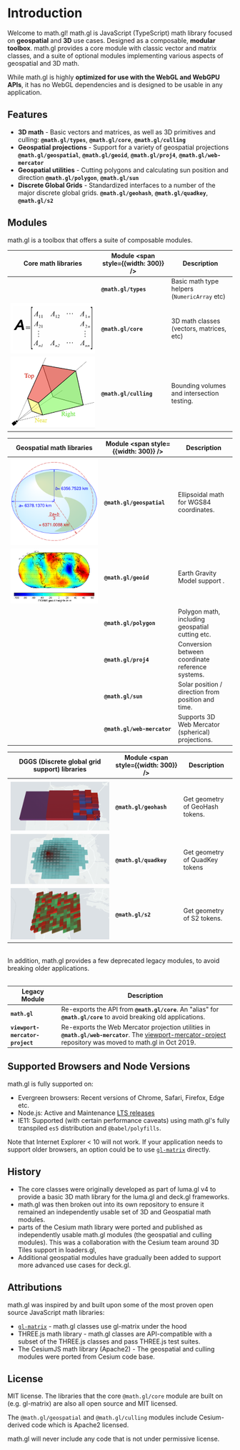 # Introduction

Welcome to math.gl! math.gl is JavaScript (TypeScript) math library focused on **geospatial** and **3D** use cases. Designed as a composable, **modular toolbox**. math.gl provides a core module with classic vector and matrix classes, and a suite of optional modules implementing various aspects of geospatial and 3D math.

While math.gl is highly **optimized for use with the WebGL and WebGPU APIs**, it has no WebGL dependencies and is designed to be usable in any application.

## Features

- **3D math** - Basic vectors and matrices, as well as 3D primitives and culling: **`@math.gl/types`**, **`@math.gl/core`**, **`@math.gl/culling`**
- **Geospatial projections** - Support for a variety of geospatial projections **`@math.gl/geospatial`**, **`@math.gl/geoid`**, **`@math.gl/proj4`**, **`@math.gl/web-mercator`**
- **Geospatial utilities** - Cutting polygons and calculating sun position and direction **`@math.gl/polygon`**,  **`@math.gl/sun`**
- **Discrete Global Grids** - Standardized interfaces to a number of the major discrete global grids. **`@math.gl/geohash`**, **`@math.gl/quadkey`**, **`@math.gl/s2`**

## Modules

math.gl is a toolbox that offers a suite of composable modules.

| **Core math libraries**                    | Module <span style={{width: 300}} /> | Description                                  |
| ------------------------------------------ | ------------------------------------ | -------------------------------------------- |
|                                            | **`@math.gl/types`**                 | Basic math type helpers (`NumericArray` etc) |
| ![core](./images/core.png 'core')          | **`@math.gl/core`**                  | 3D math classes (vectors, matrices, etc)     |
| ![culling](./images/culling.png 'culling') | **`@math.gl/culling`**               | Bounding volumes and intersection testing.   |

| **Geospatial math libraries**                       | Module <span style={{width: 300}} /> | Description                                        |
| --------------------------------------------------- | ------------------------------------ | -------------------------------------------------- |
| ![geospatial](./images/geospatial.svg 'geospatial') | **`@math.gl/geospatial`**            | Ellipsoidal math for WGS84 coordinates.            |
| ![geoid](./images/geoid.png 'geoid')                | **`@math.gl/geoid`**                 | Earth Gravity Model support .                      |
|                                                     | **`@math.gl/polygon`**               | Polygon math, including geospatial cutting etc.    |
|                                                     | **`@math.gl/proj4`**                 | Conversion between coordinate reference systems.   |
|                                                     | **`@math.gl/sun`**                   | Solar position / direction from position and time. |
|                                                     | **`@math.gl/web-mercator`**          | Supports 3D Web Mercator (spherical) projections.  |

| **DGGS (Discrete global grid support) libraries** | Module <span style={{width: 300}} /> | Description                     |
| ------------------------------------------------- | ------------------------------------ | ------------------------------- |
|                                                   |                                      |                                 |
| ![geohash](./images/dggs/geohash.png 'geohash')   | **`@math.gl/geohash`**               | Get geometry of GeoHash tokens. |
| ![quadkey](./images/dggs/quadkey.png 'quadkey')   | **`@math.gl/quadkey`**               | Get geometry of QuadKey tokens  |
| ![s2](./images/dggs/s2.png 's2')                  | **`@math.gl/s2`**                    | Get geometry of S2 tokens.      |

<br/>
In addition, math.gl provides a few deprecated legacy modules, to avoid breaking older applications.
<br/>
<br/>

| Legacy Module                   | Description                                                                                                                                                                                                             |
| ------------------------------- | ----------------------------------------------------------------------------------------------------------------------------------------------------------------------------------------------------------------------- |
| **`math.gl`**                   | Re-exports the API from **`@math.gl/core`**. An "alias" for **`@math.gl/core`** to avoid breaking old applications.                                                                                                     |
| **`viewport-mercator-project`** | Re-exports the Web Mercator projection utilities in **`@math.gl/web-mercator`**. The [viewport-mercator-project](https://github.com/uber-common/viewport-mercator-project) repository was moved to math.gl in Oct 2019. |

## Supported Browsers and Node Versions

math.gl is fully supported on:

- Evergreen browsers: Recent versions of Chrome, Safari, Firefox, Edge etc.
- Node.js: Active and Maintenance [LTS releases](https://nodejs.org/en/about/releases/)
- IE11: Supported (with certain performance caveats) using math.gl's fully transpiled `es5` distribution and `@babel/polyfills`.

Note that Internet Explorer < 10 will not work. If your application needs to support older browsers, an option could be to use [`gl-matrix`](http://glmatrix.net/) directly.

## History

- The core classes were originally developed as part of luma.gl v4 to provide a basic 3D math library for the luma.gl and deck.gl frameworks.
- math.gl was then broken out into its own repository to ensure it remained an independently usable set of 3D and Geospatial math modules.
- parts of the Cesium math library were ported and published as independently usable math.gl modules (the geospatial and culling modules). This was a collaboration with the Cesium team around 3D Tiles support in loaders.gl,
- Additional geospatial modules have gradually been added to support more advanced use cases for deck.gl.

## Attributions

math.gl was inspired by and built upon some of the most proven open source JavaScript math libraries:

- [`gl-matrix`](http://glmatrix.net/) - math.gl classes use gl-matrix under the hood
- THREE.js math library - math.gl classes are API-compatible with a subset of the THREE.js classes and pass THREE.js test suites.
- The CesiumJS math library (Apache2) - The geospatial and culling modules were ported from Cesium code base.

## License

MIT license. The libraries that the core `@math.gl/core` module are built on (e.g. gl-matrix) are also all open source and MIT licensed.

The `@math.gl/geospatial` and `@math.gl/culling` modules include Cesium-derived code which is Apache2 licensed.

math.gl will never include any code that is not under permissive license.
